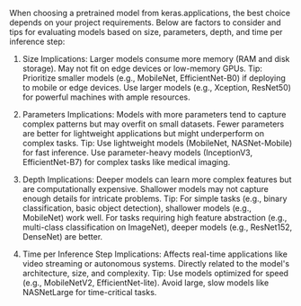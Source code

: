 When choosing a pretrained model from keras.applications, the best choice depends on your project requirements. Below are factors to consider and tips for evaluating models based on size, parameters, depth, and time per inference step:

1. Size
Implications:
Larger models consume more memory (RAM and disk storage).
May not fit on edge devices or low-memory GPUs.
Tip:
Prioritize smaller models (e.g., MobileNet, EfficientNet-B0) if deploying to mobile or edge devices.
Use larger models (e.g., Xception, ResNet50) for powerful machines with ample resources.

3. Parameters
Implications:
Models with more parameters tend to capture complex patterns but may overfit on small datasets.
Fewer parameters are better for lightweight applications but might underperform on complex tasks.
Tip:
Use lightweight models (MobileNet, NASNet-Mobile) for fast inference.
Use parameter-heavy models (InceptionV3, EfficientNet-B7) for complex tasks like medical imaging.

5. Depth
Implications:
Deeper models can learn more complex features but are computationally expensive.
Shallower models may not capture enough details for intricate problems.
Tip:
For simple tasks (e.g., binary classification, basic object detection), shallower models (e.g., MobileNet) work well.
For tasks requiring high feature abstraction (e.g., multi-class classification on ImageNet), deeper models (e.g., ResNet152, DenseNet) are better.

7. Time per Inference Step
Implications:
Affects real-time applications like video streaming or autonomous systems.
Directly related to the model's architecture, size, and complexity.
Tip:
Use models optimized for speed (e.g., MobileNetV2, EfficientNet-lite).
Avoid large, slow models like NASNetLarge for time-critical tasks.

